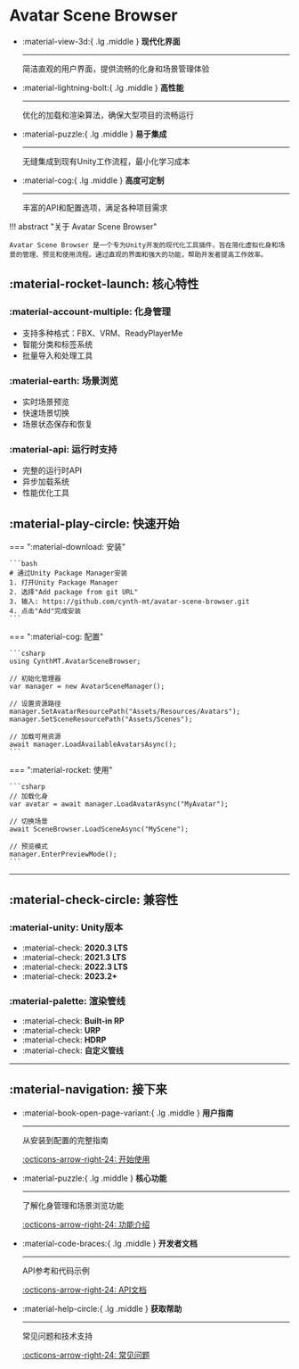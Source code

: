 # Avatar Scene Browser

<div class="grid cards" markdown>

-   :material-view-3d:{ .lg .middle } __现代化界面__

    ---

    简洁直观的用户界面，提供流畅的化身和场景管理体验

-   :material-lightning-bolt:{ .lg .middle } __高性能__

    ---

    优化的加载和渲染算法，确保大型项目的流畅运行

-   :material-puzzle:{ .lg .middle } __易于集成__

    ---

    无缝集成到现有Unity工作流程，最小化学习成本

-   :material-cog:{ .lg .middle } __高度可定制__

    ---

    丰富的API和配置选项，满足各种项目需求

</div>

!!! abstract "关于 Avatar Scene Browser"

    Avatar Scene Browser 是一个专为Unity开发的现代化工具插件，旨在简化虚拟化身和场景的管理、预览和使用流程。通过直观的界面和强大的功能，帮助开发者提高工作效率。

## :material-rocket-launch: 核心特性

### :material-account-multiple: 化身管理
- 支持多种格式：FBX、VRM、ReadyPlayerMe
- 智能分类和标签系统
- 批量导入和处理工具

### :material-earth: 场景浏览
- 实时场景预览
- 快速场景切换
- 场景状态保存和恢复

### :material-api: 运行时支持
- 完整的运行时API
- 异步加载系统
- 性能优化工具

## :material-play-circle: 快速开始

=== ":material-download: 安装"

    ```bash
    # 通过Unity Package Manager安装
    1. 打开Unity Package Manager
    2. 选择"Add package from git URL"
    3. 输入: https://github.com/cynth-mt/avatar-scene-browser.git
    4. 点击"Add"完成安装
    ```

=== ":material-cog: 配置"

    ```csharp
    using CynthMT.AvatarSceneBrowser;
    
    // 初始化管理器
    var manager = new AvatarSceneManager();
    
    // 设置资源路径
    manager.SetAvatarResourcePath("Assets/Resources/Avatars");
    manager.SetSceneResourcePath("Assets/Scenes");
    
    // 加载可用资源
    await manager.LoadAvailableAvatarsAsync();
    ```

=== ":material-rocket: 使用"

    ```csharp
    // 加载化身
    var avatar = await manager.LoadAvatarAsync("MyAvatar");
    
    // 切换场景
    await SceneBrowser.LoadSceneAsync("MyScene");
    
    // 预览模式
    manager.EnterPreviewMode();
    ```

---

## :material-check-circle: 兼容性

<div class="grid" markdown>

<div markdown>

### :material-unity: Unity版本
- :material-check: **2020.3 LTS**
- :material-check: **2021.3 LTS** 
- :material-check: **2022.3 LTS**
- :material-check: **2023.2+**

</div>

<div markdown>

### :material-palette: 渲染管线
- :material-check: **Built-in RP**
- :material-check: **URP** 
- :material-check: **HDRP**
- :material-check: **自定义管线**

</div>

</div>

---

## :material-navigation: 接下来

<div class="grid cards" markdown>

-   :material-book-open-page-variant:{ .lg .middle } __用户指南__

    ---

    从安装到配置的完整指南

    [:octicons-arrow-right-24: 开始使用](getting-started.md)

-   :material-puzzle:{ .lg .middle } __核心功能__

    ---

    了解化身管理和场景浏览功能

    [:octicons-arrow-right-24: 功能介绍](avatar-management.md)

-   :material-code-braces:{ .lg .middle } __开发者文档__

    ---

    API参考和代码示例

    [:octicons-arrow-right-24: API文档](api-reference.md)

-   :material-help-circle:{ .lg .middle } __获取帮助__

    ---

    常见问题和技术支持

    [:octicons-arrow-right-24: 常见问题](faq.md)

</div> 